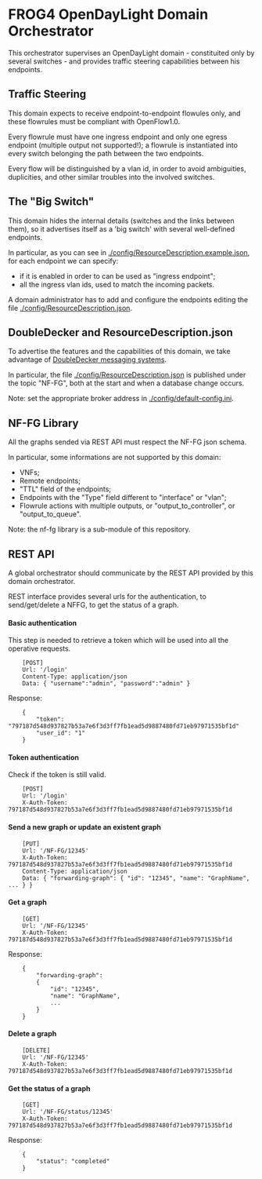 # FROG4 OpenDayLight Domain Orchestrator

This orchestrator supervises an OpenDayLight domain - constituited only by several switches - 
and provides traffic steering capabilities between his endpoints.


## Traffic Steering

This domain expects to receive endpoint-to-endpoint flowules only, and these flowrules
must be compliant with OpenFlow1.0.

Every flowrule must have one ingress endpoint and only one egress endpoint (multiple output not supported!);
a flowrule is instantiated into every switch belonging the path between the two endpoints.

Every flow will be distinguished by a vlan id, in order to avoid ambiguities, duplicities, and other 
similar troubles into the involved switches.


## The "Big Switch"

This domain hides the internal details (switches and the links between them),
so it advertises itself as a 'big switch' with several well-defined endpoints.

In particular, as you can see in [./config/ResourceDescription.example.json](/config/ResourceDescription.example.json),
for each endpoint we can specify:
* if it is enabled in order to can be used as "ingress endpoint";
* all the ingress vlan ids, used to match the incoming packets.

A domain administrator has to add and configure the endpoints editing the file
[./config/ResourceDescription.json](/config/ResourceDescription.json).


## DoubleDecker and ResourceDescription.json

To advertise the features and the capabilities of this domain, we take advantage of [DoubleDecker messaging systems](https://github.com/Acreo/DoubleDecker).

In particular, the file [./config/ResourceDescription.json](/config/ResourceDescription.json) is published
under the topic "NF-FG", both at the start and when a database change occurs.

Note: set the appropriate broker address in [./config/default-config.ini](/config/default-config.ini).


## NF-FG Library

All the graphs sended via REST API must respect the NF-FG json schema.

In particular, some informations are not supported by this domain:
* VNFs;
* Remote endpoints;
* "TTL" field of the endpoints;
* Endpoints with the "Type" field different to "interface" or "vlan";
* Flowrule actions with multiple outputs, or "output_to_controller", or "output_to_queue".

Note: the nf-fg library is a sub-module of this repository.


## REST API

A global orchestrator should communicate by the REST API provided by this domain orchestrator.

REST interface provides several urls for the authentication, to send/get/delete a NFFG, to get the status of a graph.

#### Basic authentication
This step is needed to retrieve a token which will be used into all the operative requests. 
```
	[POST]
	Url: '/login'
	Content-Type: application/json
	Data: { "username":"admin", "password":"admin" }
```
Response:
```
	{ 
		"token": "797187d548d937827b53a7e6f3d3ff7fb1ead5d9887480fd71eb97971535bf1d"
		"user_id": "1"
	}
```

#### Token authentication
Check if the token is still valid.
```
	[POST]
	Url: '/login'
	X-Auth-Token: 797187d548d937827b53a7e6f3d3ff7fb1ead5d9887480fd71eb97971535bf1d
```


#### Send a new graph or update an existent graph
```
	[PUT]
	Url: '/NF-FG/12345'
	X-Auth-Token: 797187d548d937827b53a7e6f3d3ff7fb1ead5d9887480fd71eb97971535bf1d
	Content-Type: application/json
	Data: { "forwarding-graph": { "id": "12345", "name": "GraphName", ... } }
```

#### Get a graph
```
	[GET]
	Url: '/NF-FG/12345'
	X-Auth-Token: 797187d548d937827b53a7e6f3d3ff7fb1ead5d9887480fd71eb97971535bf1d
```
Response:
```
	{
		"forwarding-graph":
		{
			"id": "12345", 
			"name": "GraphName", 
			...
		}
	}
```

#### Delete a graph
```
	[DELETE]
	Url: '/NF-FG/12345'
	X-Auth-Token: 797187d548d937827b53a7e6f3d3ff7fb1ead5d9887480fd71eb97971535bf1d
```

#### Get the status of a graph
```
	[GET]
	Url: '/NF-FG/status/12345'
	X-Auth-Token: 797187d548d937827b53a7e6f3d3ff7fb1ead5d9887480fd71eb97971535bf1d
```
Response:
```
	{
		"status": "completed"
	}
```


  